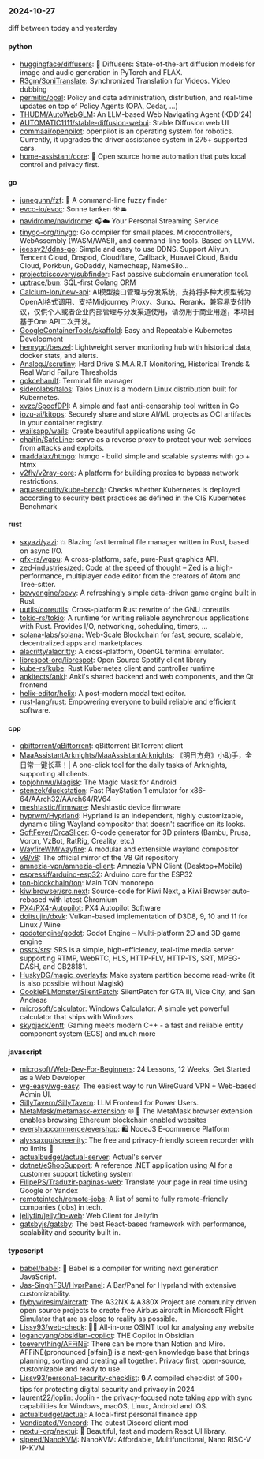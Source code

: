 ### 2024-10-27
diff between today and yesterday

#### python
* [huggingface/diffusers](https://github.com/huggingface/diffusers): 🤗 Diffusers: State-of-the-art diffusion models for image and audio generation in PyTorch and FLAX.
* [R3gm/SoniTranslate](https://github.com/R3gm/SoniTranslate): Synchronized Translation for Videos. Video dubbing
* [permitio/opal](https://github.com/permitio/opal): Policy and data administration, distribution, and real-time updates on top of Policy Agents (OPA, Cedar, ...)
* [THUDM/AutoWebGLM](https://github.com/THUDM/AutoWebGLM): An LLM-based Web Navigating Agent (KDD'24)
* [AUTOMATIC1111/stable-diffusion-webui](https://github.com/AUTOMATIC1111/stable-diffusion-webui): Stable Diffusion web UI
* [commaai/openpilot](https://github.com/commaai/openpilot): openpilot is an operating system for robotics. Currently, it upgrades the driver assistance system in 275+ supported cars.
* [home-assistant/core](https://github.com/home-assistant/core): 🏡 Open source home automation that puts local control and privacy first.

#### go
* [junegunn/fzf](https://github.com/junegunn/fzf): 🌸 A command-line fuzzy finder
* [evcc-io/evcc](https://github.com/evcc-io/evcc): Sonne tanken ☀️🚘
* [navidrome/navidrome](https://github.com/navidrome/navidrome): 🎧☁️ Your Personal Streaming Service
* [tinygo-org/tinygo](https://github.com/tinygo-org/tinygo): Go compiler for small places. Microcontrollers, WebAssembly (WASM/WASI), and command-line tools. Based on LLVM.
* [jeessy2/ddns-go](https://github.com/jeessy2/ddns-go): Simple and easy to use DDNS. Support Aliyun, Tencent Cloud, Dnspod, Cloudflare, Callback, Huawei Cloud, Baidu Cloud, Porkbun, GoDaddy, Namecheap, NameSilo...
* [projectdiscovery/subfinder](https://github.com/projectdiscovery/subfinder): Fast passive subdomain enumeration tool.
* [uptrace/bun](https://github.com/uptrace/bun): SQL-first Golang ORM
* [Calcium-Ion/new-api](https://github.com/Calcium-Ion/new-api): AI模型接口管理与分发系统，支持将多种大模型转为OpenAI格式调用、支持Midjourney Proxy、Suno、Rerank，兼容易支付协议，仅供个人或者企业内部管理与分发渠道使用，请勿用于商业用途，本项目基于One API二次开发。
* [GoogleContainerTools/skaffold](https://github.com/GoogleContainerTools/skaffold): Easy and Repeatable Kubernetes Development
* [henrygd/beszel](https://github.com/henrygd/beszel): Lightweight server monitoring hub with historical data, docker stats, and alerts.
* [AnalogJ/scrutiny](https://github.com/AnalogJ/scrutiny): Hard Drive S.M.A.R.T Monitoring, Historical Trends & Real World Failure Thresholds
* [gokcehan/lf](https://github.com/gokcehan/lf): Terminal file manager
* [siderolabs/talos](https://github.com/siderolabs/talos): Talos Linux is a modern Linux distribution built for Kubernetes.
* [xvzc/SpoofDPI](https://github.com/xvzc/SpoofDPI): A simple and fast anti-censorship tool written in Go
* [jozu-ai/kitops](https://github.com/jozu-ai/kitops): Securely share and store AI/ML projects as OCI artifacts in your container registry.
* [wailsapp/wails](https://github.com/wailsapp/wails): Create beautiful applications using Go
* [chaitin/SafeLine](https://github.com/chaitin/SafeLine): serve as a reverse proxy to protect your web services from attacks and exploits.
* [maddalax/htmgo](https://github.com/maddalax/htmgo): htmgo - build simple and scalable systems with go + htmx
* [v2fly/v2ray-core](https://github.com/v2fly/v2ray-core): A platform for building proxies to bypass network restrictions.
* [aquasecurity/kube-bench](https://github.com/aquasecurity/kube-bench): Checks whether Kubernetes is deployed according to security best practices as defined in the CIS Kubernetes Benchmark

#### rust
* [sxyazi/yazi](https://github.com/sxyazi/yazi): 💥 Blazing fast terminal file manager written in Rust, based on async I/O.
* [gfx-rs/wgpu](https://github.com/gfx-rs/wgpu): A cross-platform, safe, pure-Rust graphics API.
* [zed-industries/zed](https://github.com/zed-industries/zed): Code at the speed of thought – Zed is a high-performance, multiplayer code editor from the creators of Atom and Tree-sitter.
* [bevyengine/bevy](https://github.com/bevyengine/bevy): A refreshingly simple data-driven game engine built in Rust
* [uutils/coreutils](https://github.com/uutils/coreutils): Cross-platform Rust rewrite of the GNU coreutils
* [tokio-rs/tokio](https://github.com/tokio-rs/tokio): A runtime for writing reliable asynchronous applications with Rust. Provides I/O, networking, scheduling, timers, ...
* [solana-labs/solana](https://github.com/solana-labs/solana): Web-Scale Blockchain for fast, secure, scalable, decentralized apps and marketplaces.
* [alacritty/alacritty](https://github.com/alacritty/alacritty): A cross-platform, OpenGL terminal emulator.
* [librespot-org/librespot](https://github.com/librespot-org/librespot): Open Source Spotify client library
* [kube-rs/kube](https://github.com/kube-rs/kube): Rust Kubernetes client and controller runtime
* [ankitects/anki](https://github.com/ankitects/anki): Anki's shared backend and web components, and the Qt frontend
* [helix-editor/helix](https://github.com/helix-editor/helix): A post-modern modal text editor.
* [rust-lang/rust](https://github.com/rust-lang/rust): Empowering everyone to build reliable and efficient software.

#### cpp
* [qbittorrent/qBittorrent](https://github.com/qbittorrent/qBittorrent): qBittorrent BitTorrent client
* [MaaAssistantArknights/MaaAssistantArknights](https://github.com/MaaAssistantArknights/MaaAssistantArknights): 《明日方舟》小助手，全日常一键长草！| A one-click tool for the daily tasks of Arknights, supporting all clients.
* [topjohnwu/Magisk](https://github.com/topjohnwu/Magisk): The Magic Mask for Android
* [stenzek/duckstation](https://github.com/stenzek/duckstation): Fast PlayStation 1 emulator for x86-64/AArch32/AArch64/RV64
* [meshtastic/firmware](https://github.com/meshtastic/firmware): Meshtastic device firmware
* [hyprwm/Hyprland](https://github.com/hyprwm/Hyprland): Hyprland is an independent, highly customizable, dynamic tiling Wayland compositor that doesn't sacrifice on its looks.
* [SoftFever/OrcaSlicer](https://github.com/SoftFever/OrcaSlicer): G-code generator for 3D printers (Bambu, Prusa, Voron, VzBot, RatRig, Creality, etc.)
* [WayfireWM/wayfire](https://github.com/WayfireWM/wayfire): A modular and extensible wayland compositor
* [v8/v8](https://github.com/v8/v8): The official mirror of the V8 Git repository
* [amnezia-vpn/amnezia-client](https://github.com/amnezia-vpn/amnezia-client): Amnezia VPN Client (Desktop+Mobile)
* [espressif/arduino-esp32](https://github.com/espressif/arduino-esp32): Arduino core for the ESP32
* [ton-blockchain/ton](https://github.com/ton-blockchain/ton): Main TON monorepo
* [kiwibrowser/src.next](https://github.com/kiwibrowser/src.next): Source-code for Kiwi Next, a Kiwi Browser auto-rebased with latest Chromium
* [PX4/PX4-Autopilot](https://github.com/PX4/PX4-Autopilot): PX4 Autopilot Software
* [doitsujin/dxvk](https://github.com/doitsujin/dxvk): Vulkan-based implementation of D3D8, 9, 10 and 11 for Linux / Wine
* [godotengine/godot](https://github.com/godotengine/godot): Godot Engine – Multi-platform 2D and 3D game engine
* [ossrs/srs](https://github.com/ossrs/srs): SRS is a simple, high-efficiency, real-time media server supporting RTMP, WebRTC, HLS, HTTP-FLV, HTTP-TS, SRT, MPEG-DASH, and GB28181.
* [HuskyDG/magic_overlayfs](https://github.com/HuskyDG/magic_overlayfs): Make system partition become read-write (it is also possible without Magisk)
* [CookiePLMonster/SilentPatch](https://github.com/CookiePLMonster/SilentPatch): SilentPatch for GTA III, Vice City, and San Andreas
* [microsoft/calculator](https://github.com/microsoft/calculator): Windows Calculator: A simple yet powerful calculator that ships with Windows
* [skypjack/entt](https://github.com/skypjack/entt): Gaming meets modern C++ - a fast and reliable entity component system (ECS) and much more

#### javascript
* [microsoft/Web-Dev-For-Beginners](https://github.com/microsoft/Web-Dev-For-Beginners): 24 Lessons, 12 Weeks, Get Started as a Web Developer
* [wg-easy/wg-easy](https://github.com/wg-easy/wg-easy): The easiest way to run WireGuard VPN + Web-based Admin UI.
* [SillyTavern/SillyTavern](https://github.com/SillyTavern/SillyTavern): LLM Frontend for Power Users.
* [MetaMask/metamask-extension](https://github.com/MetaMask/metamask-extension): 🌐 🔌 The MetaMask browser extension enables browsing Ethereum blockchain enabled websites
* [evershopcommerce/evershop](https://github.com/evershopcommerce/evershop): 🛍️ NodeJS E-commerce Platform
* [alyssaxuu/screenity](https://github.com/alyssaxuu/screenity): The free and privacy-friendly screen recorder with no limits 🎥
* [actualbudget/actual-server](https://github.com/actualbudget/actual-server): Actual's server
* [dotnet/eShopSupport](https://github.com/dotnet/eShopSupport): A reference .NET application using AI for a customer support ticketing system
* [FilipePS/Traduzir-paginas-web](https://github.com/FilipePS/Traduzir-paginas-web): Translate your page in real time using Google or Yandex
* [remoteintech/remote-jobs](https://github.com/remoteintech/remote-jobs): A list of semi to fully remote-friendly companies (jobs) in tech.
* [jellyfin/jellyfin-web](https://github.com/jellyfin/jellyfin-web): Web Client for Jellyfin
* [gatsbyjs/gatsby](https://github.com/gatsbyjs/gatsby): The best React-based framework with performance, scalability and security built in.

#### typescript
* [babel/babel](https://github.com/babel/babel): 🐠 Babel is a compiler for writing next generation JavaScript.
* [Jas-SinghFSU/HyprPanel](https://github.com/Jas-SinghFSU/HyprPanel): A Bar/Panel for Hyprland with extensive customizability.
* [flybywiresim/aircraft](https://github.com/flybywiresim/aircraft): The A32NX & A380X Project are community driven open source projects to create free Airbus aircraft in Microsoft Flight Simulator that are as close to reality as possible.
* [Lissy93/web-check](https://github.com/Lissy93/web-check): 🕵️‍♂️ All-in-one OSINT tool for analysing any website
* [logancyang/obsidian-copilot](https://github.com/logancyang/obsidian-copilot): THE Copilot in Obsidian
* [toeverything/AFFiNE](https://github.com/toeverything/AFFiNE): There can be more than Notion and Miro. AFFiNE(pronounced [ə‘fain]) is a next-gen knowledge base that brings planning, sorting and creating all together. Privacy first, open-source, customizable and ready to use.
* [Lissy93/personal-security-checklist](https://github.com/Lissy93/personal-security-checklist): 🔒 A compiled checklist of 300+ tips for protecting digital security and privacy in 2024
* [laurent22/joplin](https://github.com/laurent22/joplin): Joplin - the privacy-focused note taking app with sync capabilities for Windows, macOS, Linux, Android and iOS.
* [actualbudget/actual](https://github.com/actualbudget/actual): A local-first personal finance app
* [Vendicated/Vencord](https://github.com/Vendicated/Vencord): The cutest Discord client mod
* [nextui-org/nextui](https://github.com/nextui-org/nextui): 🚀 Beautiful, fast and modern React UI library.
* [sipeed/NanoKVM](https://github.com/sipeed/NanoKVM): NanoKVM: Affordable, Multifunctional, Nano RISC-V IP-KVM
